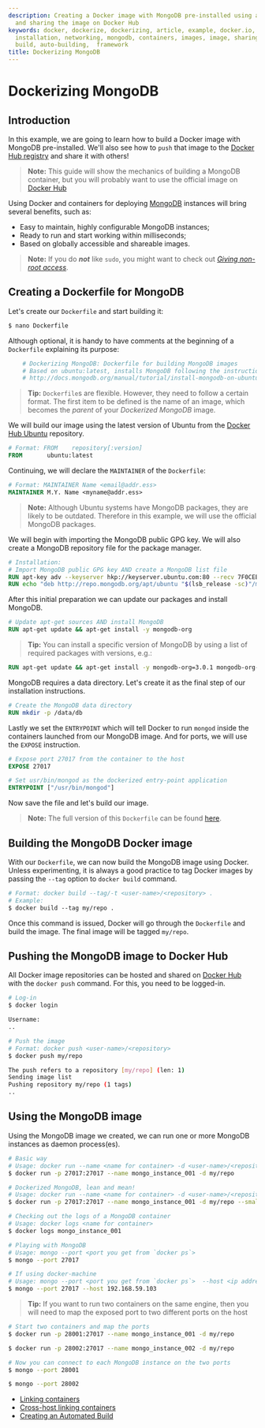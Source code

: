 ```yaml
---
description: Creating a Docker image with MongoDB pre-installed using a Dockerfile
  and sharing the image on Docker Hub
keywords: docker, dockerize, dockerizing, article, example, docker.io, platform, package,
  installation, networking, mongodb, containers, images, image, sharing, dockerfile,
  build, auto-building,  framework
title: Dockerizing MongoDB
---
```


# Dockerizing MongoDB

## Introduction

In this example, we are going to learn how to build a Docker image with
MongoDB pre-installed.  We'll also see how to `push` that image to the
[Docker Hub registry](https://hub.docker.com) and share it with others!

> **Note:** This guide will show the mechanics of building a MongoDB container, but
you will probably want to use the official image on [Docker Hub]( https://hub.docker.com/_/mongo/)

Using Docker and containers for deploying [MongoDB](https://www.mongodb.org/)
instances will bring several benefits, such as:

 - Easy to maintain, highly configurable MongoDB instances;
 - Ready to run and start working within milliseconds;
 - Based on globally accessible and shareable images.

> **Note:** If you do **_not_** like `sudo`, you might want to check out
[*Giving non-root access*](../installation/binaries.md#giving-non-root-access).

## Creating a Dockerfile for MongoDB

Let's create our `Dockerfile` and start building it:

```bash
$ nano Dockerfile
```

Although optional, it is handy to have comments at the beginning of a
`Dockerfile` explaining its purpose:

```dockerfile
    # Dockerizing MongoDB: Dockerfile for building MongoDB images
    # Based on ubuntu:latest, installs MongoDB following the instructions from:
    # http://docs.mongodb.org/manual/tutorial/install-mongodb-on-ubuntu/
```

> **Tip:** `Dockerfile`s are flexible. However, they need to follow a certain
format. The first item to be defined is the name of an image, which becomes
the *parent* of your *Dockerized MongoDB* image.

We will build our image using the latest version of Ubuntu from the
[Docker Hub Ubuntu](https://hub.docker.com/_/ubuntu/) repository.

```dockerfile
# Format: FROM    repository[:version]
FROM       ubuntu:latest
```

Continuing, we will declare the `MAINTAINER` of the `Dockerfile`:

```dockerfile
# Format: MAINTAINER Name <email@addr.ess>
MAINTAINER M.Y. Name <myname@addr.ess>
```

> **Note:** Although Ubuntu systems have MongoDB packages, they are likely to
> be outdated. Therefore in this example, we will use the official MongoDB
> packages.

We will begin with importing the MongoDB public GPG key. We will also create
a MongoDB repository file for the package manager.

```dockerfile
# Installation:
# Import MongoDB public GPG key AND create a MongoDB list file
RUN apt-key adv --keyserver hkp://keyserver.ubuntu.com:80 --recv 7F0CEB10
RUN echo "deb http://repo.mongodb.org/apt/ubuntu "$(lsb_release -sc)"/mongodb-org/3.0 multiverse" | tee /etc/apt/sources.list.d/mongodb-org-3.0.list
```

After this initial preparation we can update our packages and install MongoDB.

```dockerfile
# Update apt-get sources AND install MongoDB
RUN apt-get update && apt-get install -y mongodb-org
```

> **Tip:** You can install a specific version of MongoDB by using a list of required packages with versions, e.g.:
```dockerfile
RUN apt-get update && apt-get install -y mongodb-org=3.0.1 mongodb-org-server=3.0.1 mongodb-org-shell=3.0.1 mongodb-org-mongos=3.0.1 mongodb-org-tools=3.0.1
```

MongoDB requires a data directory. Let's create it as the final step of our
installation instructions.

```dockerfile
# Create the MongoDB data directory
RUN mkdir -p /data/db
```

Lastly we set the `ENTRYPOINT` which will tell Docker to run `mongod` inside
the containers launched from our MongoDB image. And for ports, we will use
the `EXPOSE` instruction.

```dockerfile
# Expose port 27017 from the container to the host
EXPOSE 27017

# Set usr/bin/mongod as the dockerized entry-point application
ENTRYPOINT ["/usr/bin/mongod"]
```

Now save the file and let's build our image.

> **Note:**  The full version of this `Dockerfile` can be found [here](https://github.com/docker/docker/blob/master/docs/examples/mongodb/Dockerfile).

## Building the MongoDB Docker image

With our `Dockerfile`, we can now build the MongoDB image using Docker. Unless
experimenting, it is always a good practice to tag Docker images by passing the
`--tag` option to `docker build` command.

```dockerfile
# Format: docker build --tag/-t <user-name>/<repository> .
# Example:
$ docker build --tag my/repo .
```
Once this command is issued, Docker will go through the `Dockerfile` and build
the image. The final image will be tagged `my/repo`.

## Pushing the MongoDB image to Docker Hub

All Docker image repositories can be hosted and shared on
[Docker Hub](https://hub.docker.com) with the `docker push` command. For this,
you need to be logged-in.

```bash
# Log-in
$ docker login

Username:
..
```

```bash
# Push the image
# Format: docker push <user-name>/<repository>
$ docker push my/repo

The push refers to a repository [my/repo] (len: 1)
Sending image list
Pushing repository my/repo (1 tags)
..
```

## Using the MongoDB image

Using the MongoDB image we created, we can run one or more MongoDB instances
as daemon process(es).

```bash
# Basic way
# Usage: docker run --name <name for container> -d <user-name>/<repository>
$ docker run -p 27017:27017 --name mongo_instance_001 -d my/repo

# Dockerized MongoDB, lean and mean!
# Usage: docker run --name <name for container> -d <user-name>/<repository> --noprealloc --smallfiles
$ docker run -p 27017:27017 --name mongo_instance_001 -d my/repo --smallfiles

# Checking out the logs of a MongoDB container
# Usage: docker logs <name for container>
$ docker logs mongo_instance_001

# Playing with MongoDB
# Usage: mongo --port <port you get from `docker ps`>
$ mongo --port 27017

# If using docker-machine
# Usage: mongo --port <port you get from `docker ps`>  --host <ip address from `docker-machine ip VM_NAME`>
$ mongo --port 27017 --host 192.168.59.103
```

> **Tip:** If you want to run two containers on the same engine, then you will need to map
the exposed port to two different ports on the host

```bash
# Start two containers and map the ports
$ docker run -p 28001:27017 --name mongo_instance_001 -d my/repo

$ docker run -p 28002:27017 --name mongo_instance_002 -d my/repo

# Now you can connect to each MongoDB instance on the two ports
$ mongo --port 28001

$ mongo --port 28002
```

 - [Linking containers](../userguide/networking/default_network/dockerlinks.md)
 - [Cross-host linking containers](../admin/ambassador_pattern_linking.md)
 - [Creating an Automated Build](/docker-hub/builds/)